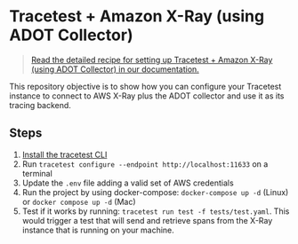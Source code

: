 # Tracetest + Amazon X-Ray (using ADOT Collector)

> [Read the detailed recipe for setting up Tracetest + Amazon X-Ray (using ADOT Collector) in our documentation.](https://docs.tracetest.io/examples-tutorials/recipes/running-tracetest-with-aws-x-ray-adot)

This repository objective is to show how you can configure your Tracetest instance to connect to AWS X-Ray plus the ADOT collector and use it as its tracing backend.

## Steps

1. [Install the tracetest CLI](https://docs.tracetest.io/installing/)
2. Run `tracetest configure --endpoint http://localhost:11633` on a terminal
3. Update the `.env` file adding a valid set of AWS credentials
4. Run the project by using docker-compose: `docker-compose up -d` (Linux) or `docker compose up -d` (Mac)
5. Test if it works by running: `tracetest run test -f tests/test.yaml`. This would trigger a test that will send and retrieve spans from the X-Ray instance that is running on your machine.
